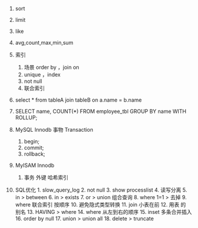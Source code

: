 1.  sort
2.  limit
3.  like
4.  avg,count,max,min,sum
5.  索引
	1.  场景 order by ，join on
	2.  unique ，index
	3.  not null
	4.  联合索引

6.  select * from tableA join tableB on a.name = b.name
7.  SELECT name, COUNT(\*) FROM employee_tbl GROUP BY name WITH ROLLUP;
8.  MySQL Innodb 事物 Transaction
	1.  begin;
	2.  commit;
	3.  rollback;

9.  MyISAM Innodb
	1.  事务 外键 哈希索引

10.  SQL优化
	1.  slow_query_log
	2.  not null
	3.  show processlist
	4.  读写分离
	5.  in > between
	6.  in > exists
	7.  or > union 组合查询
	8.  where 1=1 > 去掉
	9.  where 联合索引 按顺序
	10.  避免隐式类型转换
	11.  join 小表在前
	12.  用表 的 别名
	13.  HAVING > where
	14.  where 从左到右的顺序
	15.  inset 多条合并插入
	16.  order by null
	17.  union > union all
	18.  delete > truncate
